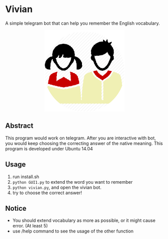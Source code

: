 # Vivian    
A simple telegram bot that can help you remember the English vocabulary.    
      
        
<p align="center">
  <img src="https://github.com/SunnerLi/Vivian/blob/master/Android/Vivian/app/src/main/res/drawable/vivian_icon_small.png"/>
</p> 
         
         
Abstract    
----------------------
This program would work on telegram. After you are interactive with bot, you would keep choosing the correcting answer of the native meaning. This program is developed under Ubuntu 14.04     

Usage    
----------------------
1. run install.sh
2. ```python GUI1.py``` to extend the word you want to remember    
3. ```python vivian.py```, and open the vivian bot.    
4. try to choose the correct answer!    

Notice    
----------------------
* You should extend vocabulary as more as possible, or it might cause error. (At least 5)    
* use /help command to see the usage of the other function    
